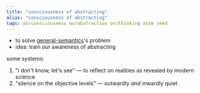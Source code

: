 ```yaml
---
title: "consciousness of abstracting"
alias: "consciousness of abstracting"
tags: on/consciousness on/abstraction on/thinking atom seed
---
```


- to solve [general-semantics](general-semantics.md)'s problem
- idea: train our awareness of abstracting

some systems:
1. "i don't know, let's see" — to reflect on realities as revealed by modern science
2. "silence on the objective levels" — outwardly *and* inwardly quiet
